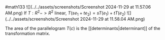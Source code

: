 #math133 
![](../../assets/screenshots/Screenshot 2024-11-29 at 11.57.06 AM.png)
If $T:R^2->R^2$ linear,
$T(se_1+te_2)=sT(e_1)+tT(e_2)$
![](../../assets/screenshots/Screenshot 2024-11-29 at 11.58.04 AM.png)

The area of the parallelogram $T(c)$ is the [[determinants|determinant]] of the transformation matrix. 